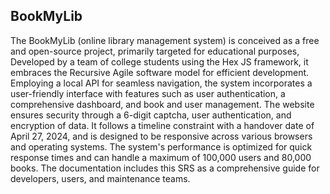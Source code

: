 BookMyLib
--
The BookMyLib (online library management system) is conceived as a free and open-source project, primarily targeted for educational purposes, 
Developed by a team of college students using the Hex JS framework, it embraces the Recursive Agile software model for efficient development. 
Employing a local API for seamless navigation, the system incorporates a user-friendly interface with features such as user authentication, 
a comprehensive dashboard, and book and user management. 
The website ensures security through a 6-digit captcha, user authentication, and encryption of data. It follows a timeline constraint with 
a handover date of April 27, 2024, and is designed to be responsive across various browsers and operating systems. The system's performance 
is optimized for quick response times and can handle a maximum of 100,000 users and 80,000 books. The documentation includes this SRS as a 
comprehensive guide for developers, users, and maintenance teams.
